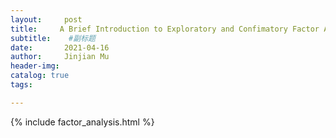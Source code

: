 ```yaml
---
layout:     post   				    
title:     A Brief Introduction to Exploratory and Confimatory Factor Analysis in R				
subtitle:    #副标题
date:       2021-04-16 			
author:     Jinjian Mu				
header-img: 
catalog: true 						
tags:							

---
```



{% include factor_analysis.html %}
